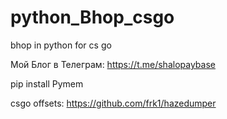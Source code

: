 # python_Bhop_csgo
bhop in python for cs go


Мой Блог в Телеграм: https://t.me/shalopaybase

pip install Pymem

csgo offsets: https://github.com/frk1/hazedumper
